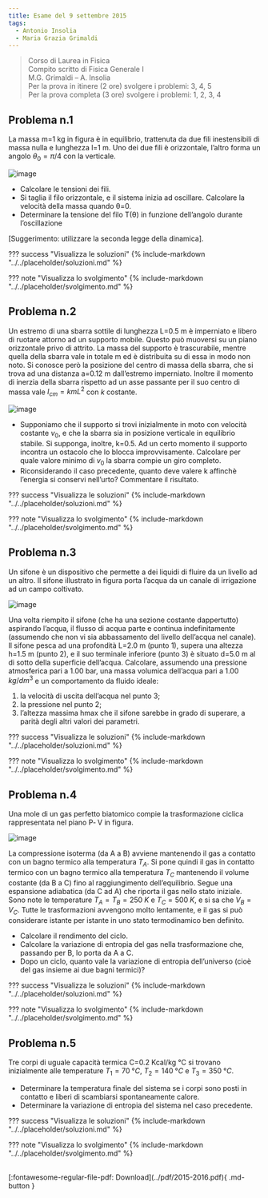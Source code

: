 ```yaml
---
title: Esame del 9 settembre 2015
tags:
  - Antonio Insolia
  - Maria Grazia Grimaldi
---
```


>Corso di Laurea in Fisica <br>
Compito scritto di Fisica Generale I <br>
M.G. Grimaldi – A. Insolia <br>
Per la prova in itinere (2 ore) svolgere i problemi: 3, 4, 5 <br>
Per la prova completa (3 ore) svolgere i problemi: 1, 2, 3, 4 <br>

## Problema n.1
La massa m=1 kg in figura è in equilibrio, trattenuta da due fili inestensibili di massa nulla e lunghezza l=1 m. Uno dei due fili è orizzontale, l’altro forma un angolo $θ_0=π/4$ con la verticale.

![image](https://user-images.githubusercontent.com/77018886/153274231-73c70f65-7f7b-479f-8424-96d2530628b8.png)

- Calcolare le tensioni dei fili.
- Si taglia il filo orizzontale, e il sistema inizia ad oscillare. Calcolare la velocità della massa quando θ=0.
- Determinare la tensione del filo T(θ) in funzione dell’angolo durante l’oscillazione 

[Suggerimento: utilizzare la seconda legge della dinamica].

??? success "Visualizza le soluzioni"
    {% include-markdown "../../placeholder/soluzioni.md" %}

??? note "Visualizza lo svolgimento"
    {% include-markdown "../../placeholder/svolgimento.md" %}

## Problema n.2
Un estremo di una sbarra sottile di lunghezza L=0.5 m è imperniato e libero di ruotare attorno ad un supporto mobile. Questo può muoversi su un piano orizzontale privo di attrito. La massa del supporto è trascurabile, mentre quella della sbarra vale in totale m ed è distribuita su di essa in modo non noto. Si conosce però la posizione del centro di massa della sbarra, che si trova ad una distanza a=0.12 m dall’estremo imperniato. Inoltre il momento di inerzia della sbarra rispetto ad un asse passante per il suo centro di massa vale $I_{cm}= k m L^2$ con $k$ costante.

![image](https://user-images.githubusercontent.com/77018886/153274369-53fd339f-1643-4de9-9161-7d92a510fa5e.png)

- Supponiamo che il supporto si trovi inizialmente in moto con velocità costante $v_0$, e che la sbarra sia in posizione verticale in equilibrio stabile. Si supponga, inoltre, k=0.5. Ad un certo momento il supporto incontra un ostacolo che lo blocca improvvisamente. Calcolare per quale valore minimo di $v_0$ la sbarra compie un giro completo.
- Riconsiderando il caso precedente, quanto deve valere k affinchè l’energia si conservi nell’urto? Commentare il risultato.

??? success "Visualizza le soluzioni"
    {% include-markdown "../../placeholder/soluzioni.md" %}

??? note "Visualizza lo svolgimento"
    {% include-markdown "../../placeholder/svolgimento.md" %}

## Problema n.3
Un sifone è un dispositivo che permette a dei liquidi di fluire da un livello ad un altro. Il sifone illustrato in figura porta l’acqua da un canale di irrigazione ad un campo coltivato. 

![image](https://user-images.githubusercontent.com/77018886/153274538-b94c1913-429b-444d-b9fa-d03446b8a8f4.png)

Una volta riempito il sifone (che ha una sezione costante dappertutto) aspirando l’acqua, il flusso di acqua parte e continua indefinitamente (assumendo che non vi sia abbassamento del livello dell’acqua nel canale). Il sifone pesca ad una profondità L=2.0 m (punto 1), supera una altezza h=1.5 m (punto 2), e il suo terminale inferiore (punto 3) è situato d=5.0 m al di sotto della superficie dell’acqua. Calcolare, assumendo una pressione atmosferica pari a 1.00 bar, una massa volumica dell’acqua pari a $1.00 \; kg/dm^3$ e un comportamento da fluido ideale: 

1) la velocità di uscita dell’acqua nel punto 3; <br>
2) la pressione nel punto 2; <br>
3) l’altezza massima hmax che il sifone sarebbe in grado di superare, a parità degli altri valori dei parametri. <br>

??? success "Visualizza le soluzioni"
    {% include-markdown "../../placeholder/soluzioni.md" %}

??? note "Visualizza lo svolgimento"
    {% include-markdown "../../placeholder/svolgimento.md" %}

## Problema n.4
Una mole di un gas perfetto biatomico compie la trasformazione ciclica rappresentata nel piano P‐ V in figura. 

![image](https://user-images.githubusercontent.com/77018886/153274657-38d36c3a-810e-449e-b5b7-17ee38edee82.png)

La compressione isoterma (da A a B) avviene mantenendo il gas a contatto con un bagno termico alla temperatura $T_A$. Si pone quindi il gas in contatto termico con un bagno termico alla temperatura $T_C$ mantenendo il volume costante (da B a C) fino al raggiungimento dell’equilibrio. Segue una espansione adiabatica (da C ad A) che riporta il gas nello stato iniziale. Sono note le temperature $T_A=T_B=250 \; K$ e $T_C=500 \; K$, e si sa che $V_B=V_C$. Tutte le trasformazioni avvengono molto lentamente, e il gas si può considerare istante per istante in uno stato termodinamico ben definito.

- Calcolare il rendimento del ciclo.
- Calcolare la variazione di entropia del gas nella trasformazione che, passando per B, lo porta da A a C.
- Dopo un ciclo, quanto vale la variazione di entropia dell’universo (cioè del gas insieme ai due bagni termici)?

??? success "Visualizza le soluzioni"
    {% include-markdown "../../placeholder/soluzioni.md" %}

??? note "Visualizza lo svolgimento"
    {% include-markdown "../../placeholder/svolgimento.md" %}

## Problema n.5
Tre corpi di uguale capacità termica C=0.2 Kcal/kg °C si trovano inizialmente alle temperature $T_1=70 \; °C$, $T_2=140 \; °C$ e $T_3=350 \; °C$.

- Determinare la temperatura finale del sistema se i corpi sono posti in contatto e liberi di scambiarsi spontaneamente calore.
- Determinare la variazione di entropia del sistema nel caso precedente.

??? success "Visualizza le soluzioni"
    {% include-markdown "../../placeholder/soluzioni.md" %}

??? note "Visualizza lo svolgimento"
    {% include-markdown "../../placeholder/svolgimento.md" %}

<br>
[:fontawesome-regular-file-pdf: Download](../pdf/2015-2016.pdf){ .md-button }